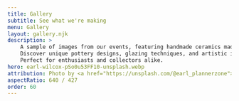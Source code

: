 ```yaml
---
title: Gallery
subtitle: See what we're making
menu: Gallery
layout: gallery.njk
description: >
    A sample of images from our events, featuring handmade ceramics made by our members.
    Discover unique pottery designs, glazing techniques, and artistic inspiration in our collection.
    Perfect for enthusiasts and collectors alike. 
hero: earl-wilcox-pSo0u53FF10-unsplash.webp
attribution: Photo by <a href="https://unsplash.com/@earl_plannerzone">Earl Wilcox</a> on <a href="https://unsplash.com/photos/ person-making-clay-pot-on-white-round-plate-pSo0u53FF10">Unsplash</a>
aspectRatio: 640 / 427
order: 60
---
```


